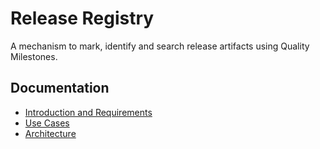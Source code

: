 # Release Registry

A mechanism to mark, identify and search release artifacts using Quality Milestones.

## Documentation

- [Introduction and Requirements](./docs/introduction)
- [Use Cases](./docs/use-cases)
- [Architecture](./docs/architecture)
